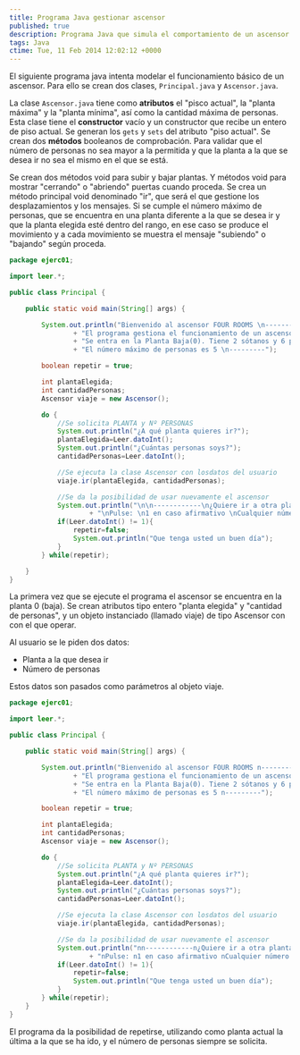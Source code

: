 ```yaml
---
title: Programa Java gestionar ascensor
published: true
description: Programa Java que simula el comportamiento de un ascensor para controlar las paradas, movimientos subida, bajada y número de personas
tags: Java
ctime: Tue, 11 Feb 2014 12:02:12 +0000
---
```


El siguiente programa java intenta modelar el funcionamiento básico de un ascensor. Para ello se crean dos clases, <code>Principal.java</code> y <code>Ascensor.java</code>.

La clase <code>Ascensor.java</code> tiene como **atributos** el "pisco actual", la "planta máxima" y la "planta mínima", así como la cantidad máxima de personas. Esta clase tiene el **constructor** vacío y un constructor que recibe un entero de piso actual. Se generan los <code>gets</code> y <code>sets</code> del atributo "piso actual". Se crean dos **métodos** booleanos de comprobación. Para validar que el número de personas no sea mayor a la permitida y que la planta a la que se desea ir no sea el mismo en el que se está.

Se crean dos métodos void para subir y bajar plantas. Y métodos void para mostrar "cerrando" o "abriendo" puertas cuando proceda. Se crea un método principal void denominado "ir", que será el que gestione los desplazamientos y los mensajes. Si se cumple el número máximo de personas, que se encuentra en una planta diferente a la que se desea ir y que la planta elegida esté dentro del rango, en ese caso se produce el movimiento y a cada movimiento se muestra el mensaje "subiendo" o "bajando" según proceda.

```java
package ejerc01;

import leer.*;

public class Principal {

	public static void main(String[] args) {

		System.out.println("Bienvenido al ascensor FOUR ROOMS \n---------\n"
				+ "El programa gestiona el funcionamiento de un ascensor \n"
				+ "Se entra en la Planta Baja(0). Tiene 2 sótanos y 6 plantas sobre rasante \n"
				+ "El número máximo de personas es 5 \n---------");

		boolean repetir = true;

		int plantaElegida;
		int cantidadPersonas;
		Ascensor viaje = new Ascensor();

		do {
			//Se solicita PLANTA y Nº PERSONAS
			System.out.println("¿A qué planta quieres ir?");
			plantaElegida=Leer.datoInt();
			System.out.println("¿Cuántas personas soys?");
			cantidadPersonas=Leer.datoInt();

			//Se ejecuta la clase Ascensor con losdatos del usuario
			viaje.ir(plantaElegida, cantidadPersonas);

			//Se da la posibilidad de usar nuevamente el ascensor
			System.out.println("\n\n------------\n¿Quiere ir a otra planta? "
					+ "\nPulse: \n1 en caso afirmativo \nCualquier número en caso negativo");
			if(Leer.datoInt() != 1){
				repetir=false;
				System.out.println("Que tenga usted un buen día");
			}
		} while(repetir);

	}
}
```

La primera vez que se ejecute el programa el ascensor se encuentra en la planta 0 (baja). Se crean atributos tipo entero "planta elegida" y "cantidad de personas", y un objeto instanciado (llamado viaje) de tipo Ascensor con con el que operar.

Al usuario se le piden dos datos:

<ul class="list-bullets">
	<li>Planta a la que desea ir</li>
	<li>Número de personas</li>
</ul>

Estos datos son pasados como parámetros al objeto viaje.

```java
package ejerc01;

import leer.*;

public class Principal {

	public static void main(String[] args) {

		System.out.println("Bienvenido al ascensor FOUR ROOMS n---------n"
				+ "El programa gestiona el funcionamiento de un ascensor n"
				+ "Se entra en la Planta Baja(0). Tiene 2 sótanos y 6 plantas sobre rasante n"
				+ "El número máximo de personas es 5 n---------");

		boolean repetir = true;

		int plantaElegida;
		int cantidadPersonas;
		Ascensor viaje = new Ascensor();

		do {
			//Se solicita PLANTA y Nº PERSONAS
			System.out.println("¿A qué planta quieres ir?");
			plantaElegida=Leer.datoInt();
			System.out.println("¿Cuántas personas soys?");
			cantidadPersonas=Leer.datoInt();

			//Se ejecuta la clase Ascensor con losdatos del usuario
			viaje.ir(plantaElegida, cantidadPersonas);

			//Se da la posibilidad de usar nuevamente el ascensor
			System.out.println("nn------------n¿Quiere ir a otra planta? "
					+ "nPulse: n1 en caso afirmativo nCualquier número en caso negativo");
			if(Leer.datoInt() != 1){
				repetir=false;
				System.out.println("Que tenga usted un buen día");
			}
		} while(repetir);
	}
}
```

El programa da la posibilidad de repetirse, utilizando como planta actual la última a la que se ha ido, y el número de personas siempre se solicita.